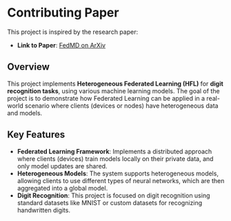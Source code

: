 # **Contributing Paper**

This project is inspired by the research paper:

- **Link to Paper**: [FedMD on ArXiv](https://arxiv.org/abs/1910.03581)

## **Overview**
This project implements **Heterogeneous Federated Learning (HFL)** for **digit recognition tasks**, using various machine learning models. The goal of the project is to demonstrate how Federated Learning can be applied in a real-world scenario where clients (devices or nodes) have heterogeneous data and models.


## **Key Features**
- **Federated Learning Framework**: Implements a distributed approach where clients (devices) train models locally on their private data, and only model updates are shared.
- **Heterogeneous Models**: The system supports heterogeneous models, allowing clients to use different types of neural networks, which are then aggregated into a global model.
- **Digit Recognition**: This project is focused on digit recognition using standard datasets like MNIST or custom datasets for recognizing handwritten digits.
